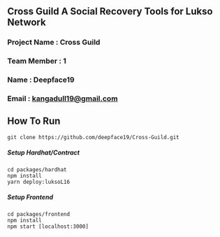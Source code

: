 ## Cross Guild A Social Recovery Tools for Lukso Network

### Project Name : Cross Guild
### Team Member : 1
### Name : Deepface19
### Email : kangadull19@gmail.com

## How To Run 
```
git clone https://github.com/deepface19/Cross-Guild.git
```
##### Setup Hardhat/Contract
```
cd packages/hardhat 
npm install
yarn deploy:luksoL16 
```
##### Setup Frontend
```
cd packages/frontend
npm install 
npm start [localhost:3000]
```
